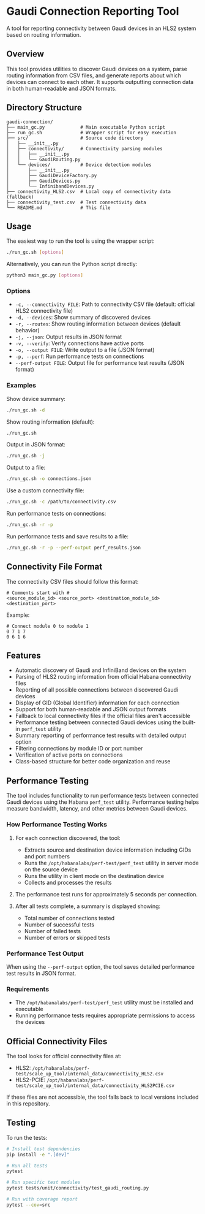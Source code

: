 # Gaudi Connection Reporting Tool

A tool for reporting connectivity between Gaudi devices in an HLS2 system based on routing information.

## Overview

This tool provides utilities to discover Gaudi devices on a system, parse routing information from CSV files, and generate reports about which devices can connect to each other. It supports outputting connection data in both human-readable and JSON formats.

## Directory Structure

```
gaudi-connection/
├── main_gc.py             # Main executable Python script
├── run_gc.sh              # Wrapper script for easy execution
├── src/                   # Source code directory
│   ├── __init__.py
│   ├── connectivity/      # Connectivity parsing modules
│   │   ├── __init__.py
│   │   └── GaudiRouting.py
│   └── devices/           # Device detection modules
│       ├── __init__.py
│       ├── GaudiDeviceFactory.py
│       ├── GaudiDevices.py
│       └── InfinibandDevices.py
├── connectivity_HLS2.csv  # Local copy of connectivity data (fallback)
├── connectivity_test.csv  # Test connectivity data
└── README.md              # This file
```

## Usage

The easiest way to run the tool is using the wrapper script:

```bash
./run_gc.sh [options]
```

Alternatively, you can run the Python script directly:

```bash
python3 main_gc.py [options]
```

### Options

- `-c, --connectivity FILE`: Path to connectivity CSV file (default: official HLS2 connectivity file)
- `-d, --devices`: Show summary of discovered devices
- `-r, --routes`: Show routing information between devices (default behavior)
- `-j, --json`: Output results in JSON format
- `-v, --verify`: Verify connections have active ports
- `-o, --output FILE`: Write output to a file (JSON format)
- `-p, --perf`: Run performance tests on connections
- `--perf-output FILE`: Output file for performance test results (JSON format)
### Examples

Show device summary:
```bash
./run_gc.sh -d
```

Show routing information (default):
```bash
./run_gc.sh
```

Output in JSON format:
```bash
./run_gc.sh -j
```

Output to a file:
```bash
./run_gc.sh -o connections.json
```

Use a custom connectivity file:
```bash
./run_gc.sh -c /path/to/connectivity.csv
```

Run performance tests on connections:
```bash
./run_gc.sh -r -p
```

Run performance tests and save results to a file:
```bash
./run_gc.sh -r -p --perf-output perf_results.json
```

## Connectivity File Format

The connectivity CSV files should follow this format:
```
# Comments start with #
<source_module_id> <source_port> <destination_module_id> <destination_port>
```

Example:
```
# Connect module 0 to module 1
0 7 1 7
0 6 1 6
```

## Features

- Automatic discovery of Gaudi and InfiniBand devices on the system
- Parsing of HLS2 routing information from official Habana connectivity files
- Reporting of all possible connections between discovered Gaudi devices
- Display of GID (Global Identifier) information for each connection
- Support for both human-readable and JSON output formats
- Fallback to local connectivity files if the official files aren't accessible
- Performance testing between connected Gaudi devices using the built-in `perf_test` utility
- Summary reporting of performance test results with detailed output option
- Filtering connections by module ID or port number
- Verification of active ports on connections
- Class-based structure for better code organization and reuse

## Performance Testing

The tool includes functionality to run performance tests between connected Gaudi devices using the Habana `perf_test` utility. Performance testing helps measure bandwidth, latency, and other metrics between Gaudi devices.

### How Performance Testing Works

1. For each connection discovered, the tool:
   - Extracts source and destination device information including GIDs and port numbers
   - Runs the `/opt/habanalabs/perf-test/perf_test` utility in server mode on the source device
   - Runs the utility in client mode on the destination device
   - Collects and processes the results

2. The performance test runs for approximately 5 seconds per connection.

3. After all tests complete, a summary is displayed showing:
   - Total number of connections tested
   - Number of successful tests
   - Number of failed tests
   - Number of errors or skipped tests

### Performance Test Output

When using the `--perf-output` option, the tool saves detailed performance test results in JSON format.

### Requirements

- The `/opt/habanalabs/perf-test/perf_test` utility must be installed and executable
- Running performance tests requires appropriate permissions to access the devices

## Official Connectivity Files

The tool looks for official connectivity files at:
- HLS2: `/opt/habanalabs/perf-test/scale_up_tool/internal_data/connectivity_HLS2.csv`
- HLS2-PCIE: `/opt/habanalabs/perf-test/scale_up_tool/internal_data/connectivity_HLS2PCIE.csv`

If these files are not accessible, the tool falls back to local versions included in this repository.

## Testing

To run the tests:

```bash
# Install test dependencies
pip install -e ".[dev]"

# Run all tests
pytest

# Run specific test modules
pytest tests/unit/connectivity/test_gaudi_routing.py

# Run with coverage report
pytest --cov=src
```
